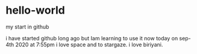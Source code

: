 # hello-world
my start in github

i have started github long ago but Iam learning to use it now today on sep-4th 2020 at 7:55pm
i love space and to stargaze.
i love biriyani.
